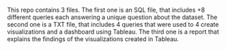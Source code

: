 This repo contains 3 files. 
The first one is an SQL file, that includes +8 different queries each answering a unique question about the dataset.
The second one is a TXT file, that includes 4 queries that were used to 4 create visualizations and a dashboard using Tableau.
The third one is a report that explains the findings of the visualizations created in Tableau.
